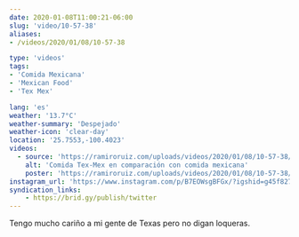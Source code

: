 ```yaml
---
date: 2020-01-08T11:00:21-06:00
slug: 'video/10-57-38'
aliases:
- /videos/2020/01/08/10-57-38

type: 'videos' 
tags:
- 'Comida Mexicana'
- 'Mexican Food'
- 'Tex Mex'

lang: 'es'
weather: '13.7°C'
weather-summary: 'Despejado'
weather-icon: 'clear-day'
location: '25.7553,-100.4023'
videos:
  - source: 'https://ramiroruiz.com/uploads/videos/2020/01/08/10-57-38/tex-mex-food-compared-to-mexican.mp4'
    alt: 'Comida Tex-Mex en comparación con comida mexicana'
    poster: 'https://ramiroruiz.com/uploads/videos/2020/01/08/10-57-38/poster.jpg'
instagram_url: 'https://www.instagram.com/p/B7EOWsgBFGx/?igshid=g45f827cftio'
syndication_links:
    - https://brid.gy/publish/twitter
---
```

Tengo mucho cariño a mi gente de Texas pero no digan loqueras.

  